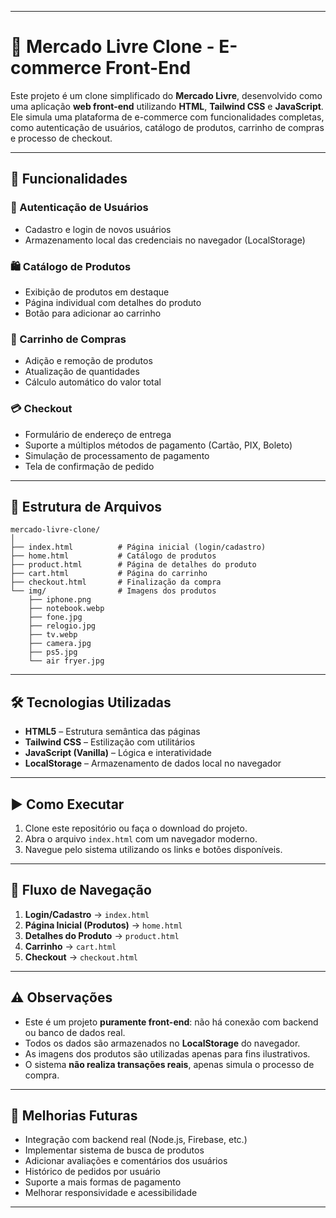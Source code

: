 

---

# 🛒 Mercado Livre Clone - E-commerce Front-End

Este projeto é um clone simplificado do **Mercado Livre**, desenvolvido como uma aplicação **web front-end** utilizando **HTML**, **Tailwind CSS** e **JavaScript**. Ele simula uma plataforma de e-commerce com funcionalidades completas, como autenticação de usuários, catálogo de produtos, carrinho de compras e processo de checkout.

---

## 🚀 Funcionalidades

### 🔐 Autenticação de Usuários

* Cadastro e login de novos usuários
* Armazenamento local das credenciais no navegador (LocalStorage)

### 🛍️ Catálogo de Produtos

* Exibição de produtos em destaque
* Página individual com detalhes do produto
* Botão para adicionar ao carrinho

### 🛒 Carrinho de Compras

* Adição e remoção de produtos
* Atualização de quantidades
* Cálculo automático do valor total

### 💳 Checkout

* Formulário de endereço de entrega
* Suporte a múltiplos métodos de pagamento (Cartão, PIX, Boleto)
* Simulação de processamento de pagamento
* Tela de confirmação de pedido

---

## 📁 Estrutura de Arquivos

```
mercado-livre-clone/
│
├── index.html          # Página inicial (login/cadastro)
├── home.html           # Catálogo de produtos
├── product.html        # Página de detalhes do produto
├── cart.html           # Página do carrinho
├── checkout.html       # Finalização da compra
└── img/                # Imagens dos produtos
    ├── iphone.png
    ├── notebook.webp
    ├── fone.jpg
    ├── relogio.jpg
    ├── tv.webp
    ├── camera.jpg
    ├── ps5.jpg
    └── air fryer.jpg
```

---

## 🛠️ Tecnologias Utilizadas

* **HTML5** – Estrutura semântica das páginas
* **Tailwind CSS** – Estilização com utilitários
* **JavaScript (Vanilla)** – Lógica e interatividade
* **LocalStorage** – Armazenamento de dados local no navegador

---

## ▶️ Como Executar

1. Clone este repositório ou faça o download do projeto.
2. Abra o arquivo `index.html` com um navegador moderno.
3. Navegue pelo sistema utilizando os links e botões disponíveis.

---

## 🔁 Fluxo de Navegação

1. **Login/Cadastro** → `index.html`
2. **Página Inicial (Produtos)** → `home.html`
3. **Detalhes do Produto** → `product.html`
4. **Carrinho** → `cart.html`
5. **Checkout** → `checkout.html`

---

## ⚠️ Observações

* Este é um projeto **puramente front-end**: não há conexão com backend ou banco de dados real.
* Todos os dados são armazenados no **LocalStorage** do navegador.
* As imagens dos produtos são utilizadas apenas para fins ilustrativos.
* O sistema **não realiza transações reais**, apenas simula o processo de compra.

---

## 🔧 Melhorias Futuras

* Integração com backend real (Node.js, Firebase, etc.)
* Implementar sistema de busca de produtos
* Adicionar avaliações e comentários dos usuários
* Histórico de pedidos por usuário
* Suporte a mais formas de pagamento
* Melhorar responsividade e acessibilidade

---


